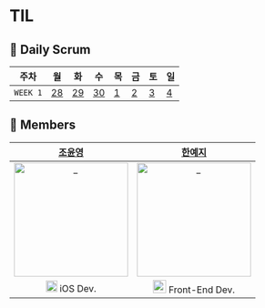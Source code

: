 # TIL

## 📅 Daily Scrum

| 주차 | 월 | 화 | 수 | 목 | 금 | 토 | 일 |
| -------- | --- | ------------------------------------------------------------------------------------ | ------------------------------------------------------------------------------------ | ------------------------------------------------------------------------------------ | ------------------------------------------------------------------------------------ | ------------------------------------------------------------------------------------ | --- | 
| `WEEK 1` | [28]() | [29]() | [30]()| [1]() | [2]() | [3]() | [4]() | 


## 👭 Members

|  [조윤영](https://github.com/Choyoonyoung98)  |  [한예지](https://github.com/yeji9175)  |  
| :----------: |  :--------:  | 
| <img src="https://avatars.githubusercontent.com/u/39290117?v=4" width=200px alt="_"/> | <img src="https://avatars.githubusercontent.com/u/39231606?v=4" width=200px alt="_"/> | 
| <img src="https://user-images.githubusercontent.com/39231606/123516779-c9b08180-d6d8-11eb-96be-1c3d9dc3ce9c.png" width=20px alt="_"/> iOS Dev. | <img src="https://y0c.github.io/images/js.png" width=23px> Front-End Dev. | 
